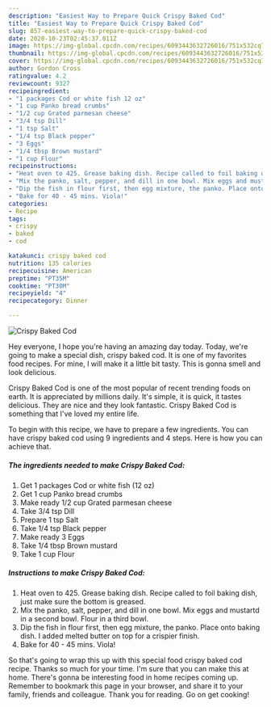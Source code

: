 ```yaml
---
description: "Easiest Way to Prepare Quick Crispy Baked Cod"
title: "Easiest Way to Prepare Quick Crispy Baked Cod"
slug: 857-easiest-way-to-prepare-quick-crispy-baked-cod
date: 2020-10-23T02:45:37.011Z
image: https://img-global.cpcdn.com/recipes/6093443632726016/751x532cq70/crispy-baked-cod-recipe-main-photo.jpg
thumbnail: https://img-global.cpcdn.com/recipes/6093443632726016/751x532cq70/crispy-baked-cod-recipe-main-photo.jpg
cover: https://img-global.cpcdn.com/recipes/6093443632726016/751x532cq70/crispy-baked-cod-recipe-main-photo.jpg
author: Gordon Cross
ratingvalue: 4.2
reviewcount: 9327
recipeingredient:
- "1 packages Cod or white fish 12 oz"
- "1 cup Panko bread crumbs"
- "1/2 cup Grated parmesan cheese"
- "3/4 tsp Dill"
- "1 tsp Salt"
- "1/4 tsp Black pepper"
- "3 Eggs"
- "1/4 tbsp Brown mustard"
- "1 cup Flour"
recipeinstructions:
- "Heat oven to 425. Grease baking dish. Recipe called to foil baking dish, just make sure the bottom is greased."
- "Mix the panko, salt, pepper, and dill in one bowl. Mix eggs and mustartd in a second bowl. Flour in a third bowl."
- "Dip the fish in flour first, then egg mixture, the panko. Place onto baking dish. I added melted butter on top for a crispier finish."
- "Bake for 40 - 45 mins. Viola!"
categories:
- Recipe
tags:
- crispy
- baked
- cod

katakunci: crispy baked cod 
nutrition: 135 calories
recipecuisine: American
preptime: "PT35M"
cooktime: "PT30M"
recipeyield: "4"
recipecategory: Dinner

---
```



![Crispy Baked Cod](https://img-global.cpcdn.com/recipes/6093443632726016/751x532cq70/crispy-baked-cod-recipe-main-photo.jpg)

Hey everyone, I hope you're having an amazing day today. Today, we're going to make a special dish, crispy baked cod. It is one of my favorites food recipes. For mine, I will make it a little bit tasty. This is gonna smell and look delicious.



Crispy Baked Cod is one of the most popular of recent trending foods on earth. It is appreciated by millions daily. It's simple, it is quick, it tastes delicious. They are nice and they look fantastic. Crispy Baked Cod is something that I've loved my entire life.


To begin with this recipe, we have to prepare a few ingredients. You can have crispy baked cod using 9 ingredients and 4 steps. Here is how you can achieve that.

<!--inarticleads1-->

##### The ingredients needed to make Crispy Baked Cod:

1. Get 1 packages Cod or white fish (12 oz)
1. Get 1 cup Panko bread crumbs
1. Make ready 1/2 cup Grated parmesan cheese
1. Take 3/4 tsp Dill
1. Prepare 1 tsp Salt
1. Take 1/4 tsp Black pepper
1. Make ready 3 Eggs
1. Take 1/4 tbsp Brown mustard
1. Take 1 cup Flour




<!--inarticleads2-->

##### Instructions to make Crispy Baked Cod:

1. Heat oven to 425. Grease baking dish. Recipe called to foil baking dish, just make sure the bottom is greased.
1. Mix the panko, salt, pepper, and dill in one bowl. Mix eggs and mustartd in a second bowl. Flour in a third bowl.
1. Dip the fish in flour first, then egg mixture, the panko. Place onto baking dish. I added melted butter on top for a crispier finish.
1. Bake for 40 - 45 mins. Viola!




So that's going to wrap this up with this special food crispy baked cod recipe. Thanks so much for your time. I'm sure that you can make this at home. There's gonna be interesting food in home recipes coming up. Remember to bookmark this page in your browser, and share it to your family, friends and colleague. Thank you for reading. Go on get cooking!
